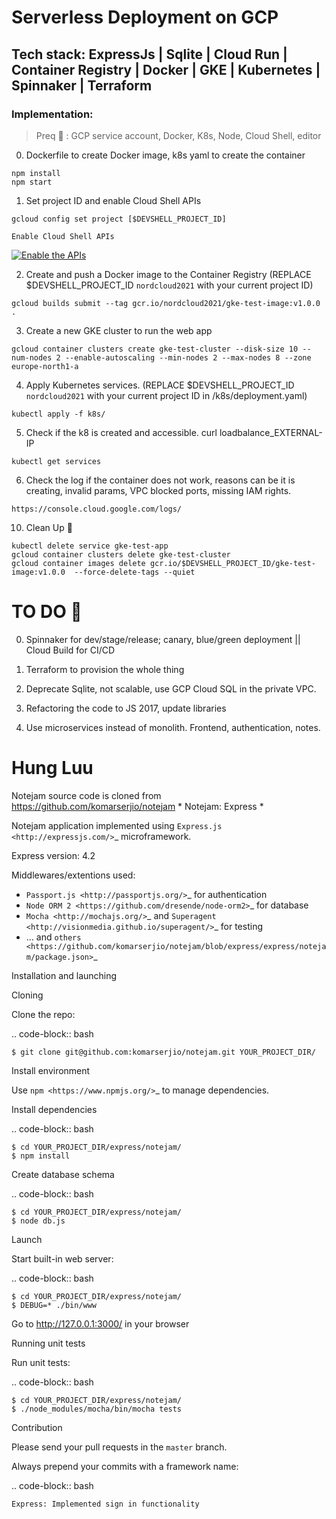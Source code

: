 # Serverless Deployment on GCP

## Tech stack: ExpressJs | Sqlite | Cloud Run | Container Registry | Docker | GKE | Kubernetes | Spinnaker | Terraform 

### Implementation:

> Preq :monocle_face: : GCP service account, Docker, K8s, Node, Cloud Shell, editor


0. Dockerfile to create Docker image, k8s yaml to create the container
``` 
npm install
npm start
```
1. Set project ID and enable Cloud Shell APIs
```
gcloud config set project [$DEVSHELL_PROJECT_ID]

Enable Cloud Shell APIs
```
[![Enable the APIs](http://gstatic.com/cloudssh/images/open-btn.svg)](https://console.cloud.google.com/flows/enableapi?apiid=container,cloudbuild.googleapis.com,sourcerepo.googleapis.com&_ga=2.185517153.956019484.1610277110-628287784.1609161758)

2. Create and push a Docker image to the Container Registry (REPLACE $DEVSHELL_PROJECT_ID `nordcloud2021` with your current project ID)  
``` 
gcloud builds submit --tag gcr.io/nordcloud2021/gke-test-image:v1.0.0 .
```
3. Create a new GKE cluster to run the web app
``` 
gcloud container clusters create gke-test-cluster --disk-size 10 --num-nodes 2 --enable-autoscaling --min-nodes 2 --max-nodes 8 --zone europe-north1-a
```
4. Apply Kubernetes services. (REPLACE $DEVSHELL_PROJECT_ID `nordcloud2021` with your current project ID in /k8s/deployment.yaml)  
```
kubectl apply -f k8s/
```
5. Check if the k8 is created and accessible. curl loadbalance_EXTERNAL-IP
```
kubectl get services
```
6. Check the log if the container does not work, reasons can be it is creating, invalid params, VPC blocked ports, missing IAM rights.
```
https://console.cloud.google.com/logs/
```
10. Clean Up :metal:
```
kubectl delete service gke-test-app
gcloud container clusters delete gke-test-cluster
gcloud container images delete gcr.io/$DEVSHELL_PROJECT_ID/gke-test-image:v1.0.0  --force-delete-tags --quiet
```


# TO DO :rocket:

0. Spinnaker for dev/stage/release; canary, blue/green deployment || Cloud Build for CI/CD 

1. Terraform to provision the whole thing

2. Deprecate Sqlite, not scalable, use GCP Cloud SQL in the private VPC.

3. Refactoring the code to JS 2017, update libraries

4. Use microservices instead of monolith. Frontend, authentication, notes.

#  Hung Luu

Notejam source code is cloned from <https://github.com/komarserjio/notejam>
*
Notejam: Express
*

Notejam application implemented using `Express.js <http://expressjs.com/>`_ microframework.

Express version: 4.2

Middlewares/extentions used:

* `Passport.js <http://passportjs.org/>`_ for authentication
* `Node ORM 2 <https://github.com/dresende/node-orm2>`_ for database
* `Mocha <http://mochajs.org/>`_ and `Superagent <http://visionmedia.github.io/superagent/>`_ for testing
* ... and `others <https://github.com/komarserjio/notejam/blob/express/express/notejam/package.json>`_


Installation and launching


Cloning


Clone the repo:

.. code-block:: bash

    $ git clone git@github.com:komarserjio/notejam.git YOUR_PROJECT_DIR/


Install environment

Use `npm <https://www.npmjs.org/>`_ to manage dependencies.

Install dependencies

.. code-block:: bash

    $ cd YOUR_PROJECT_DIR/express/notejam/
    $ npm install

Create database schema

.. code-block:: bash

    $ cd YOUR_PROJECT_DIR/express/notejam/
    $ node db.js


Launch


Start built-in web server:

.. code-block:: bash

    $ cd YOUR_PROJECT_DIR/express/notejam/
    $ DEBUG=* ./bin/www

Go to http://127.0.0.1:3000/ in your browser


Running unit tests


Run unit tests:

.. code-block:: bash

    $ cd YOUR_PROJECT_DIR/express/notejam/
    $ ./node_modules/mocha/bin/mocha tests


Contribution


Please send your pull requests in the ``master`` branch.

Always prepend your commits with a framework name:

.. code-block:: bash

    Express: Implemented sign in functionality
